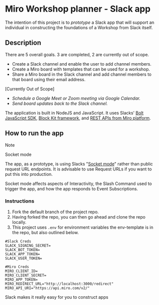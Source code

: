 # Miro Workshop planner - Slack app

The intention of this project is to _prototype_ a Slack app that will support an individual in constructing the foundations of a Workshop from Slack itself.

## Description 
There are 5 overall goals. 3 are completed, 2 are currently out of scope.

* Create a Slack channel and enable the user to add channel members.
* Create a Miro board with templates that can be used for a workshop.
* Share a Miro board in the Slack channel and add channel members to that board using their email address.


[Currently Out of Scope]  
* _Schedule a Google Meet or Zoom meeting via Google Calendar._
* _Send board updates back to the Slack channel._

The application is built in NodeJS and JavaScript. It uses Slacks' [Bolt JavaScript SDK](https://slack.dev/bolt-js/concepts), [Block Kit framework](https://api.slack.com/block-kit), and [REST APIs from Miro platform](https://developers.miro.com/reference/api-reference). 
  
## How to run the app

> [!NOTE]  
> Socket mode
> 
> The app, as a prototype, is using Slacks "[Socket mode](https://app.slack.com/app-settings/T059208QTEW/A061HBUUGQ0/socket-mode)" rather than public request URL endpoints. It is advisable to use Request URLs if you want to put this into production. 
> 
> Socket mode affects aspects of Interactivity, the Slash Command used to trigger the app, and how the app responds to Event Subscriptions.

### Instructions

1. Fork the default branch of the project repo.
2. Having forked the repo, you can then go ahead and clone the repo locally.
3. This project uses `.env` for environment variables the env-template is in the repo, but also outlined below.

```
#Slack Creds  
SLACK_SIGNING_SECRET=  
SLACK_BOT_TOKEN=  
SLACK_APP_TOKEN=  
SLACK_USER_TOKEN=  
 
#Miro Creds  
MIRO_CLIENT_ID=  
MIRO_CLIENT_SECRET=  
MIRO_APP_TOKEN=  
MIRO_REDIRECT_URL="http://localhost:3000/redirect"  
MIRO_API_URI="https://api.miro.com/v2/"  

```

Slack makes it really easy for you to construct apps


